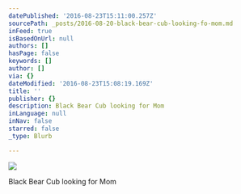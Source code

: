 ```yaml
---
datePublished: '2016-08-23T15:11:00.257Z'
sourcePath: _posts/2016-08-20-black-bear-cub-looking-fo-mom.md
inFeed: true
isBasedOnUrl: null
authors: []
hasPage: false
keywords: []
author: []
via: {}
dateModified: '2016-08-23T15:08:19.169Z'
title: ''
publisher: {}
description: Black Bear Cub looking for Mom
inLanguage: null
inNav: false
starred: false
_type: Blurb

---
```

![](https://imgflo.herokuapp.com/graph/vahj1ThiexotieMo/e745cf889712d6cbe8ba60f5bd63c04d/croprotate.jpg?cropheight=2715&cropwidth=3601&degrees=0&input=https%3A%2F%2Fthe-grid-user-content.s3-us-west-2.amazonaws.com%2F5fdf7562-d74d-4c28-9658-26e1e45435cd.jpg&x=0&y=0)

Black Bear Cub looking for Mom
